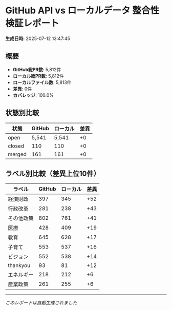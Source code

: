 # GitHub API vs ローカルデータ 整合性検証レポート

**生成日時**: 2025-07-12 13:47:45

## 概要

- **GitHub総PR数**: 5,812件
- **ローカル総PR数**: 5,812件
- **ローカルファイル数**: 5,813件
- **差異**: 0件
- **カバレッジ**: 100.0%

## 状態別比較

| 状態 | GitHub | ローカル | 差異 |
|------|--------|----------|------|
| open | 5,541 | 5,541 | +0 |
| closed | 110 | 110 | +0 |
| merged | 161 | 161 | +0 |

## ラベル別比較（差異上位10件）

| ラベル | GitHub | ローカル | 差異 |
|--------|--------|----------|------|
| 経済財政 | 397 | 345 | +52 |
| 行政改革 | 281 | 238 | +43 |
| その他政策 | 802 | 761 | +41 |
| 医療 | 428 | 409 | +19 |
| 教育 | 645 | 628 | +17 |
| 子育て | 553 | 537 | +16 |
| ビジョン | 552 | 538 | +14 |
| thankyou | 93 | 81 | +12 |
| エネルギー | 218 | 212 | +6 |
| 産業政策 | 261 | 255 | +6 |

---
*このレポートは自動生成されました*